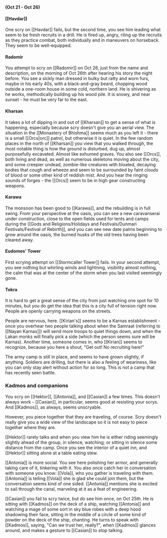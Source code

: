**(Oct 21 - Oct 26)**

#### [[Havdar]]

One scry on [[Havdar]] fails, but the second time, you see him leading what seem to be fresh recruits in a drill. He is fired up, angry, riling up the recruits as they practice combat, both individually and in maneuvers on horseback. They seem to be well-equipped.

#### Radomir

You attempt to scry on [[Radomir]] on Oct 26, just from the name and description, on the morning of Oct 26th after hearing his story the night before. You see a sickly man dressed in bulky but ratty and worn furs, maybe in his early 40s, with a black-and-gray beard, chopping wood outside a one-room house in some cold, northern land. He is shivering as he works, methodically building up his wood pile. It is snowy, and near sunset - he must be very far to the east.

#### Kharsan

It takes a lot of dipping in and out of [[Kharsan]] to get a sense of what is happening, especially because scry doesn't give you an aerial view. The situation in the [[Monastery of Bhishma]] seems much as you left it - there is a small [[Orcs|orc]] patrol, but otherwise it is quiet. In the few random places in the north of [[Kharsan]] you view that you walked through, the most notable thing is how the ground is disturbed, dug up, almost purposefully excavated. Almost like exhumed graves. You also see [[Orcs]], both living and dead, as well as numerous skeletons moving about the city, and some creepier undead, zombie-like creatures with bloated, decaying bodies that cough and wheeze and seem to be surrounded by faint clouds of blood or some other kind of reddish mist. And you hear the ringing sounds of forges - the [[Orcs]] seem to be in high gear constructing weapons.

#### Karawa

The monsoon has been good to [[Karawa]], and the rebuilding is in full swing. From your perspective at the oasis, you can see a new caravanserai under construction, close to the open fields used for tents and camps during the [[Gods and Religions/Holidays and Festivals/Dunmari Festivals/Festival of Rebirth]], and you can see new date palms beginning to grow around the oasis, the burned husks of the old trees having been cleared away.

#### Eudomes' Tower

First scrying attempt on [[Stormcaller Tower]] fails. In your second attempt, you see nothing but whirling winds and lightning, visibility almost nothing, the calm that was at the center of the storm when you last visited seemingly gone.

#### Tokra

It is hard to get a great sense of the city from just watching one spot for 10 minutes, but you do get the idea that this is a city full of tension right now. People are openly carrying weapons on the streets.

People are nervous, here. [[Kirian's]] seems to be a Karnas establishment - once you overhear two people talking about when the Samraat (referring to [[Nayan Karnas]]) will send more troops to quiet things down, and when the Lakan monks will finally pick a side (which the person seems sure will be Karnas). Another time, someone comes in, who [[Kirian]] seems to recognize, because you here a shout, "Get out! No recruiting here!"

The army camp is still in place, and seems to have grown slightly, if anything. Soldiers are drilling, but there is also a feeling of weariness, like you can only stay alert without action for so long. This is not a camp that has recently seen battle.

### Kadmos and companions

You scry on [[Hektor]], [[Antonia]], and [[Casian]] a few times. This doesn't always work - [[Casian]], in particular, seems good at resisting your scrys. And [[Kadmos]], as always, seems unscryable.

However, you piece together that they are traveling, of course. Scry doesn't really give you a wide view of the landscape so it is not easy to piece together where they are.

[[Hektor]] rarely talks and when you view him he is either riding seemingly slightly ahead of the group, in silence, watching; or sitting in silence some distance from the camp. Once you see the interior of a quiet inn, and [[Hektor]] sitting alone at a table eating stew.

[[Antonia]] is more social. You see here polishing her armor, and generally taking care of it, tinkering with it. You also once catch her in conversation with someone you know: [[Vola]], who you gather is traveling with them. [[Antonia]] is telling [[Vola]] she is glad she could join them, but the conversation seems kind of one sided. [[Antonia]] mentions she is excited to sail through the canal, marveling at it as a feat of engineering.

[[Casian]] you fail to scry twice, but do see him once, on Oct 25th. He is sitting with [[Kadmos]] on the deck of a ship, watching [[Antonia]] and watching a mage of some sort in sky blue robes with a deep hood shadowing their face, sitting in the middle of a circle of some kind of powder on the deck of the ship, chanting. He turns to speak with [[Kadmos]], saying, "Can we trust her, really?", when [[Kadmos]] glances around, and makes a gesture to [[Casian]] to stop talking.